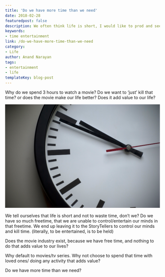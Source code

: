 ```yaml
---
title: 'Do we have more time than we need'
date: 2018-02-28
featuredpost: false
description: We often think life is short, I would like to prod and see if we truly feel that way
keywords:
- time entertainment
link: /do-we-have-more-time-than-we-need
category:
- Life
author: Anand Narayan
tags:
- entertainment
- life
templateKey: blog-post
---
```

Why do we spend 3 hours to watch a movie? Do we want to ‘just’ kill that time? or does the movie make our life better? Does it add value to our life?

![time](./images/time.jpeg)

We tell ourselves that life is short and not to waste time, don’t we? Do we have so much freetime, that we are unable to control/entertain our minds in that freetime. We end up leaving it to the StoryTellers to control our minds and kill time. (literally, to be entertained, is to be held)

Does the movie industry exist, because we have free time, and nothing to do that adds value to our lives?

Why default to movies/tv series. Why not choose to spend that time with loved ones/ doing any activity that adds value?

Do we have more time than we need?